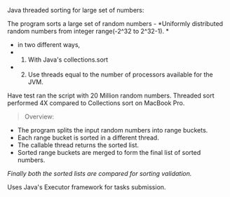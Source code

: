 Java threaded sorting for large set of numbers:

The program sorts a large set of random numbers - *Uniformly distributed random numbers from integer range(-2^32 to 2^32-1). * 
 * in two different ways,
 * 1) With Java's collections.sort
 * 2) Use threads equal to the number of processors available for the JVM.
 
  Have test ran the script with 20 Million random numbers.
  Threaded sort performed 4X compared to Collections sort on MacBook Pro.
  
  > Overview:
  * The program splits the input random numbers into range buckets.
  * Each range bucket is sorted in a different thread.
  * The callable thread returns the sorted list.
  * Sorted range buckets are merged to form the final list of sorted numbers.
  
  *Finally both the sorted lists are compared for sorting validation.*
  
  Uses Java's Executor framework for tasks submission. 
